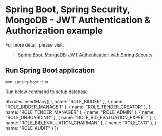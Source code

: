 # Spring Boot, Spring Security, MongoDB - JWT Authentication & Authorization example

For more detail, please visit:
> [Spring Boot, MongoDB: JWT Authentication with Spring Security](https://bezkoder.com/spring-boot-jwt-auth-mongodb/)

## Run Spring Boot application
```
mvn spring-boot:run
```


Run below command to setup database


db.roles.insertMany([
   { name: "ROLE_BIDDER" },
   { name: "ROLE_BIDDER_MANAGER" },
   { name: "ROLE_TENDER_CREATOR" },
   { name: "ROLE_TENDER_MANAGER" },
   { name: "ROLE_ADMIN" },
   { name: "ROLE_ONBOARDING" },
   { name: "ROLE_BID_EVALUATION_EXPERT" },
   { name: "ROLE_BID_EVALUATION_CHAIRMAN" },
   { name: "ROLE_CVO" },
   { name: "ROLE_AUDIT" }
])
